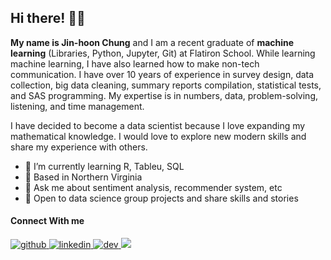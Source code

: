 ## Hi there! 👋🏼

**My name is Jin-hoon Chung** and I am a recent graduate of **machine learning** (Libraries, Python, Jupyter, Git) at Flatiron  School. While learning machine learning, I have also learned how to make non-tech communication. I have over 10 years of experience in survey design, data collection, big data cleaning, summary reports compilation, statistical tests, and SAS programming. My expertise is in numbers, data, problem-solving, listening, and time management.

I have decided to become a data scientist because I love expanding my mathematical knowledge. I would love to explore new modern skills and share my experience with others. 

- 🌱 I’m currently learning R, Tableu, SQL
- :house_with_garden: Based in Northern Virginia
- 💬 Ask me about sentiment analysis, recommender system, etc
- :door: Open to data science group projects and share skills and stories

#### Connect With me

<a href="https://github.com/ddjh20482" target="_blank">
<img src=https://img.shields.io/badge/github-%2324292e.svg?&style=for-the-badge&logo=github&logoColor=white alt=github style="margin-bottom: 5px;" />
</a>
<a href="https://linkedin.com/in/jin-hoon-chung" target="_blank">
<img src=https://img.shields.io/badge/linkedin-%231E77B5.svg?&style=for-the-badge&logo=linkedin&logoColor=white alt=linkedin style="margin-bottom: 5px;" />
</a>
<a href="https://dev.to/ddjh20482" target="_blank">
<img src=https://img.shields.io/badge/dev-%2324292e.svg?&style=for-the-badge&logo=dev&logoColor=white alt=dev style="margin-bottom: 5px;" />
</a>
<a href="mailto:ddjh204@gmail" rel="nofollow"><img src= "https://img.shields.io/badge/Gmail-D14836?style=for-the-badge&logo=gmail&logoColor=white" />
</a>

<!--
**ddjh20482/ddjh20482** is a ✨ _special_ ✨ repository because its `README.md` (this file) appears on your GitHub profile.

Here are some ideas to get you started:


- 👯 I’m looking to collaborate on ...
- 🤔 I’m looking for help with ...
- 💬 Ask me about ...
- 📫 How to reach me: ...
- 😄 Pronouns: ...
- ⚡ Fun fact: ...
-->
